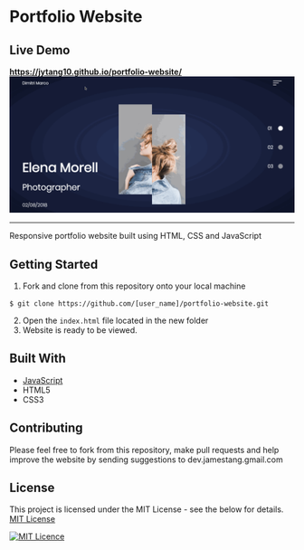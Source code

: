 # Portfolio Website
## Live Demo
 __https://jytang10.github.io/portfolio-website/__
![](./pw-video.gif)
<hr/>
Responsive portfolio website built using HTML, CSS and JavaScript

## Getting Started
1. Fork and clone from this repository onto your local machine
```
$ git clone https://github.com/[user_name]/portfolio-website.git
```
2. Open the ```index.html``` file located in the new folder
3. Website is ready to be viewed.

## Built With
* [JavaScript](https://www.ecma-international.org/publications/standards/Ecma-262.htm)
* HTML5
* CSS3

## Contributing
Please feel free to fork from this repository, make pull requests and help improve the website by sending suggestions to dev.jamestang.gmail.com

## License
This project is licensed under the MIT License - see the below for details.
[MIT License](https://opensource.org/licenses/mit-license.php)

[![MIT Licence](https://badges.frapsoft.com/os/mit/mit.svg?v=103)](https://opensource.org/licenses/mit-license.php)